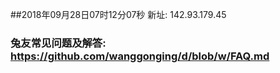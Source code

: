 ##2018年09月28日07时12分07秒 新址: 142.93.179.45
### 兔友常见问题及解答: https://github.com/wanggonging/d/blob/w/FAQ.md
